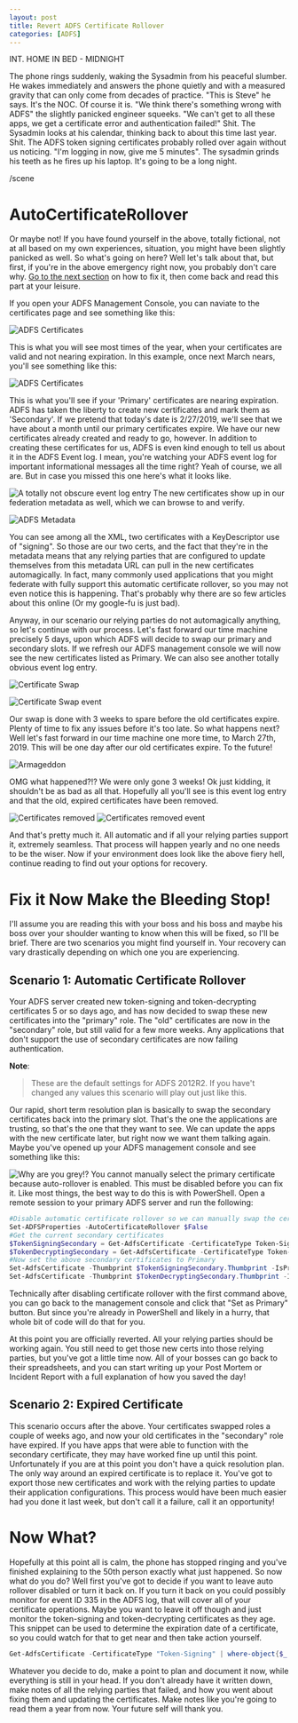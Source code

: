 ```yaml
---
layout: post
title: Revert ADFS Certificate Rollover
categories: [ADFS]
---
```

INT. HOME IN BED - MIDNIGHT

The phone rings suddenly, waking the Sysadmin from his peaceful slumber.  He wakes immediately and answers the phone quietly and with a measured gravity that can only come from decades of practice.  "This is Steve" he says.  It's the NOC.  Of course it is.  "We think there's something wrong with ADFS" the slightly panicked engineer squeeks.  "We can't get to all these apps, we get a certificate error and authentication failed!"  Shit.  The Sysadmin looks at his calendar, thinking back to about this time last year.  Shit.  The ADFS token signing certificates probably rolled over again without us noticing. "I'm logging in now, give me 5 minutes".  The sysadmin grinds his teeth as he fires up his laptop.  It's going to be a long night.

/scene

# AutoCertificateRollover

Or maybe not!  If you have found yourself in the above, totally fictional, not at all based on my own experiences, situation, you might have been slightly panicked as well.  So what's going on here?  Well let's talk about that, but first, if you're in the above emergency right now, you probably don't care why.  [Go to the next section](#fix-it-now-make-the-bleeding-stop) on how to fix it, then come back and read this part at your leisure.

If you open your ADFS Management Console, you can naviate to the certificates page and see something like this:

![ADFS Certificates](../assets/img/posts/ADFSCertificateRollover/singlecerts.PNG)

This is what you will see most times of the year, when your certificates are valid and not nearing expiration.  In this example, once next March nears, you'll see something like this:

![ADFS Certificates](../assets/img/posts/ADFSCertificateRollover/newcertssecondary.PNG)

This is what you'll see if your 'Primary' certificates are nearing expiration.  ADFS has taken the liberty to create new certificates and mark them as 'Secondary'.  If we pretend that today's date is 2/27/2019, we'll see that we have about a month until our primary certificates expire.  We have our new certificates already created and ready to go, however.  In addition to creating these certificates for us, ADFS is even kind enough to tell us about it in the ADFS Event log.  I mean, you're watching your ADFS event log for important informational messages all the time right?  Yeah of course, we all are.  But in case you missed this one here's what it looks like.

![A totally not obscure event log entry](../assets/img/posts/ADFSCertificateRollover/NewCertEvent.PNG)  The new certificates show up in our federation metadata as well, which we can browse to and verify.

![ADFS Metadata](../assets/img/posts/ADFSCertificateRollover/metadatatwocerts.PNG)

You can see among all the XML, two certificates with a KeyDescriptor use of "signing".  So those are our two certs, and the fact that they're in the metadata means that any relying parties that are configured to update themselves from this metadata URL can pull in the new certificates automagically.  In fact, many commonly used applications that you might federate with fully support this automatic certificate rollover, so you may not even notice this is happening.  That's probably why there are so few articles about this online (Or my google-fu is just bad).

Anyway, in our scenario our relying parties do not automagically anything, so let's continue with our process.  Let's fast forward our time machine precisely 5 days, upon which ADFS will decide to swap our primary and secondary slots.  If we refresh our ADFS management console we will now see the new certificates listed as Primary.  We can also see another totally obvious event log entry.

![Certificate Swap](../assets/img/posts/ADFSCertificateRollover/CertSwap.PNG)

![Certificate Swap event](../assets/img/posts/ADFSCertificateRollover/CertSwapevent.PNG)

Our swap is done with 3 weeks to spare before the old certificates expire.  Plenty of time to fix any issues before it's too late.  So what happens next?  Well let's fast forward in our time machine one more time, to March 27th, 2019.  This will be one day after our old certificates expire.  To the future!

![Armageddon](../assets/img/posts/ADFSCertificateRollover/armageddon-2546068_960_720.jpg)

OMG what happened?!?  We were only gone 3 weeks!  Ok just kidding, it shouldn't be as bad as all that.  Hopefully all you'll see is this event log entry and that the old, expired certificates have been removed.

![Certificates removed](../assets/img/posts/ADFSCertificateRollover/OldCertsRemoved.PNG)
![Certificates removed event](../assets/img/posts/ADFSCertificateRollover/OldCertsRemovedEvent.PNG)

And that's pretty much it.  All automatic and if all your relying parties support it, extremely seamless.  That process will happen yearly and no one needs to be the wiser.  Now if your environment does look like the above fiery hell, continue reading to find out your options for recovery.

# Fix it Now Make the Bleeding Stop!
I'll assume you are reading this with your boss and his boss and maybe his boss over your shoulder wanting to know when this will be fixed, so I'll be brief.  There are two scenarios you might find yourself in.  Your recovery can vary drastically depending on which one you are experiencing.

## Scenario 1: Automatic Certificate Rollover

Your ADFS server created new token-signing and token-decrypting certificates 5 or so days ago, and has now decided to swap these new certificates into the "primary" role.  The "old" certificates are now in the "secondary" role, but still valid for a few more weeks.  Any applications that don't support the use of secondary certificates are now failing authentication.  

__Note__:
>These are the default settings for ADFS 2012R2.  If you have't changed any values this scenario will play out just like this.

Our rapid, short term resolution plan is basically to swap the secondary certificates back into the primary slot.  That's the one the applications are trusting, so that's the one that they want to see.  We can update the apps with the new certificate later, but right now we want them talking again.  Maybe you've opened up your ADFS management console and see something like this:

![Why are you grey!?](../assets/img/posts/ADFSCertificateRollover/CannotSetPrimary.PNG)
You cannot manually select the primary certificate because auto-rollover is enabled.  This must be disabled before you can fix it.  Like most things, the best way to do this is with PowerShell.  Open a remote session to your primary ADFS server and run the following:

``` PowerShell
#Disable automatic certificate rollover so we can manually swap the certificate roles
Set-ADFSProperties -AutoCertificateRollover $False
#Get the current secondary certificates
$TokenSigningSecondary = Get-AdfsCertificate -CertificateType Token-Signing | where-object{$_.IsPrimary -eq $False}
$TokenDecryptingSecondary = Get-AdfsCertificate -CertificateType Token-Decrypting | where-object{$_.IsPrimary -eq $False}
#Now set the above secondary certificates to Primary
Set-AdfsCertificate -Thumbprint $TokenSigningSecondary.Thumbprint -IsPrimary -CertificateType Token-Signing
Set-AdfsCertificate -Thumbprint $TokenDecryptingSecondary.Thumbprint -IsPrimary -CertificateType Token-Decrypting
```

Technically after disabling certificate rollover with the first command above, you can go back to the management console and click that "Set as Primary" button.  But since you're already in PowerShell and likely in a hurry, that whole bit of code will do that for you.

At this point you are officially reverted.  All your relying parties should be working again.  You still need to get those new certs into those relying parties, but you've got a little time now.  All of your bosses can go back to their spreadsheets, and you can start writing up your Post Mortem or Incident Report with a full explanation of how you saved the day!

## Scenario 2: Expired Certificate

This scenario occurs after the above.  Your certificates swapped roles a couple of weeks ago, and now your old certificates in the "secondary" role have expired.  If you have apps that were able to function with the secondary certificate, they may have worked fine up until this point.  Unfortunately if you are at this point you don't have a quick resolution plan.  The only way around an expired certificate is to replace it.  You've got to export those new certificates and work with the relying parties to update their application configurations.  This process would have been much easier had you done it last week, but don't call it a failure, call it an opportunity!

# Now What?

Hopefully at this point all is calm, the phone has stopped ringing and you've finished explaining to the 50th person exactly what just happened.  So now what do you do?  Well first you've got to decide if you want to leave auto rollover disabled or turn it back on.  If you turn it back on you could possibly monitor for event ID 335 in the ADFS log, that will cover all of your certificate operations.  Maybe you want to leave it off though and just monitor the token-signing and token-decrypting certificates as they age.  This snippet can be used to determine the expiration date of a certificate, so you could watch for that to get near and then take action yourself.

```PowerShell
Get-AdfsCertificate -CertificateType "Token-Signing" | where-object{$_.isprimary -eq $True} | select-object -expandproperty certificate | select-object -expandproperty notafter
```

Whatever you decide to do, make a point to plan and document it now, while everything is still in your head.  If you don't already have it written down, make notes of all the relying parties that failed, and how you went about fixing them and updating the certificates.  Make notes like you're going to read them a year from now.  Your future self will thank you.